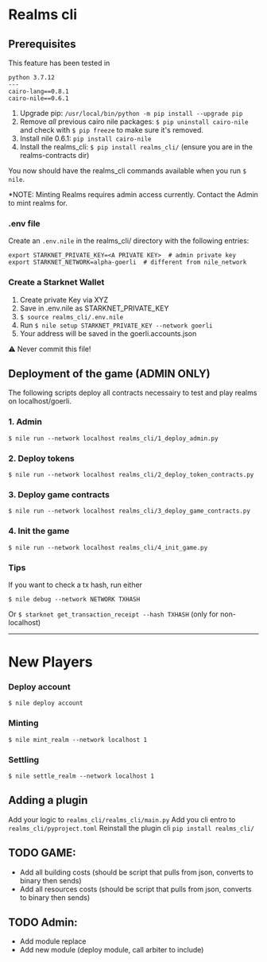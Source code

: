 # Realms cli

## Prerequisites

This feature has been tested in 
```
python 3.7.12
---
cairo-lang==0.8.1
cairo-nile==0.6.1
```

1. Upgrade pip: `/usr/local/bin/python -m pip install --upgrade pip`
2. Remove *all* previous cairo nile packages: `$ pip uninstall cairo-nile` and check with `$ pip freeze` to make sure it's removed.
3. Install nile 0.6.1: `pip install cairo-nile`
4. Install the realms_cli: `$ pip install realms_cli/` (ensure you are in the realms-contracts dir)

You now should have the realms_cli commands available when you run `$ nile`. 

*NOTE: Minting Realms requires admin access currently. Contact the Admin to mint realms for.


### .env file

Create an `.env.nile` in the realms_cli/ directory with the following entries:

```
export STARKNET_PRIVATE_KEY=<A PRIVATE KEY>  # admin private key
export STARKNET_NETWORK=alpha-goerli  # different from nile_network

```

### Create a Starknet Wallet
1. Create private Key via XYZ
2. Save in .env.nile as STARKNET_PRIVATE_KEY
3. `$ source realms_cli/.env.nile`
4. Run `$ nile setup STARKNET_PRIVATE_KEY --network goerli`
5. Your address will be saved in the goerli.accounts.json



⚠️ Never commit this file!

## Deployment of the game (ADMIN ONLY)

The following scripts deploy all contracts necessairy to test and play realms on localhost/goerli.

### 1. Admin

`$ nile run --network localhost realms_cli/1_deploy_admin.py`

### 2. Deploy tokens

`$ nile run --network localhost realms_cli/2_deploy_token_contracts.py`

### 3. Deploy game contracts

`$ nile run --network localhost realms_cli/3_deploy_game_contracts.py`

### 4. Init the game

`$ nile run --network localhost realms_cli/4_init_game.py`

### Tips

If you want to check a tx hash, run either

`$ nile debug --network NETWORK TXHASH`

Or `$ starknet get_transaction_receipt --hash TXHASH` (only for non-localhost)

---

# New Players

### Deploy account

`$ nile deploy account`

### Minting

`$ nile mint_realm --network localhost 1`

### Settling

`$ nile settle_realm --network localhost 1`

## Adding a plugin

Add your logic to `realms_cli/realms_cli/main.py`
Add you cli entro to `realms_cli/pyproject.toml`
Reinstall the plugin cli `pip install realms_cli/`



## TODO GAME:
- Add all building costs (should be script that pulls from json, converts to binary then sends)
- Add all resources costs (should be script that pulls from json, converts to binary then sends)

## TODO Admin:
- Add module replace 
- Add new module (deploy module, call arbiter to include)
